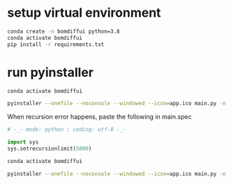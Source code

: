 # setup virtual environment

```bash
conda create -n bomdiffui python=3.8
conda activate bomdiffui
pip install -r requirements.txt
```

# run pyinstaller

```bash
conda activate bomdiffui

pyinstaller --onefile --noconsole --windowed --icon=app.ico main.py -n BomDiffTool
```

When recursion error happens, paste the following in main.spec

```python
# -_- mode: python ; coding: utf-8 -_-

import sys
sys.setrecursionlimit(5000)
```

```bash
conda activate bomdiffui

pyinstaller --onefile --noconsole --windowed --icon=app.ico main.py -n BomDiffTool
```

